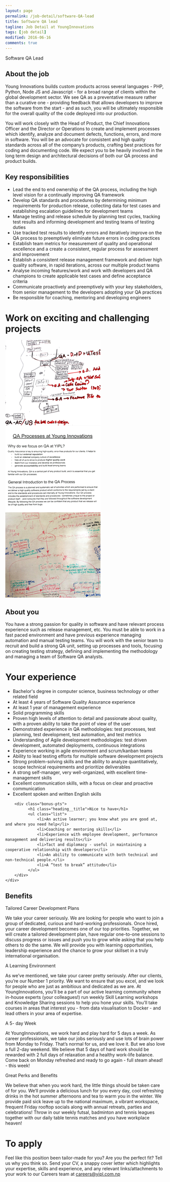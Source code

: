 ```yaml
---
layout: page
permalink: /job-detail/software-QA-lead
title: Software QA lead
tagline: Job Detail at YoungInnovations
tags: [job detail]
modified: 2016-06-16
comments: true
---
```


<div class="job-teaser">
    <div class="job-teaser__hero-content wrap-960">    
        <div class="job-teaser__img-circle software-QA"></div>
        <span class="hero-content__description">Software QA Lead</span>
    </div>    
</div>

<div class="job-about">
    <div class="wrap-620">
        <h2 class="job-about__title">About the job</h2>
        <div class="job-about__description">
         <p>Young Innovations builds custom products across several languages - PHP, Python, Node JS and Javascript - for a broad range of clients within the global development sector. We see QA as a preventative measure rather than a curative one - providing feedback that allows developers to improve the software from the start - and as such,  you will be ultimately responsible for the overall quality of the code deployed into our production.</p>
         <p>You will work closely with the Head of Product, the Chief Innovations Officer and the Director or Operations to create and implement processes which identify, analyze and document defects, functions, errors, and more in software. You will be an advocate for consistent and high quality standards across all of the company’s products, crafting best practices for coding and documenting code. We expect you to be heavily involved in the long term design and architectural decisions of both our QA process and product builds.</p>      
        </div>        
        <h2 class="job-about__title">Key responsibilities</h2>
        <ul class="list">
            <li>Lead the end to end ownership of the QA process, including the high level vision for a continually improving QA framework
</li>
            <li>
            Develop QA standards and procedures by determining minimum requirements for production release, collecting data for test cases and establishing escalation guidelines for development teams</li>
            <li>
            Manage testing and release schedule by planning test cycles, tracking test results and informing development and testing teams of testing duties</li>
            <li>
            Use tracked test results to identify errors and iteratively improve on the QA process to preemptively eliminate future errors in coding practices
</li>
            <li>
            Establish team metrics for measurement of quality and operational excellence and a create a consistent, regular process for assessment and improvement</li>
            <li>
            Establish a consistent release management framework and deliver high quality software, in rapid iterations, across our multiple product teams</li>
            <li>
            Analyse incoming features/work and work with developers and QA champions to create applicable test cases and define acceptance criteria</li>
            <li>
            Communicate proactively and preemptively with your key stakeholders, from senior management to the developers adopting your QA practices</li>
            <li>
            Be responsible for coaching, mentoring and developing engineers</li>
        </ul>
    </div>
</div>

<div class="work-fun">
    <div class="wrap-960">
        <h1 class="career-title">Work on exciting and challenging projects</h1>
        <div class="work-fun-wrapper">
            <div class="work-fun-wrapper__list">
                <img src="/images/career/ic_QA1_shot.jpg" alt="Open Nepal" />        
            </div>
            <div class="work-fun-wrapper__list" alt="Integrity Action">
                <img src="/images/career/ic_QA2_shot.jpg" >                
            </div>
            <div class="work-fun-wrapper__list">
                <img src="/images/career/ic_QA3_shot.jpg" alt="Ncell App Camp" >                
            </div>
        </div>
    </div>
</div>

<div class="job-about__you">
    <div class="wrap-620">
        <h2 class="job-about__title">About you</h2>
        <div class="job-about__description">
             <p>You have a strong passion for quality in software and have relevant process experience such as release management, etc. You must be able to work in a fast paced environment and have previous experience managing automation and manual testing teams. You will work with the senior team to recruit and build a strong QA unit, setting up processes and tools, focusing on creating testing strategy, defining and implementing the methodology and managing a team of Software QA analysts.</p>
        </div>
        <div class="requirements">
            <h1 class="heading__title">Your experience</h1>
            <ul class="list">
                <li>Bachelor's degree in computer science, business technology or other related field</li>
                <li>At least 4 years of Software Quality Assurance experience </li>
                <li>At least 1 year of management experience</li>
                <li>Solid programming skills</li>
                <li>Proven high levels of attention to detail and passionate about quality, with a proven ability to take the point of view of the user</li>
                <li>Demonstrated experience in QA methodologies:  test processes, test planning, test development, test automation, and test metrics</li>
                <li>Understanding of Agile development methodologies: test driven development, automated deployments, continuous integrations</li>
                <li>Experience working in agile environment and scrum/kanban teams</li>
                <li>Ability to lead testing efforts for multiple software development projects</li>
                <li>Strong problem-solving skills and the ability to analyze quantitatively, scope technical requirements and prioritize deliverables</li>
                <li>A strong self-manager, very well-organized, with excellent time-management skills</li>
                <li>Excellent communication skills, with a focus on clear and proactive communication</li>
                <li>Excellent spoken and written English skills</li>
            </ul>
        </div>
        
        <div class="bonus-pts">
              <h1 class="heading__title">Nice to have</h1>
              <ul class="list">
                  <li>An active learner; you know what you are good at, and where you need help</li>
                  <li>Coaching or mentoring skills</li>
                  <li>Experience with employee development, performance management and delivering results</li>
                  <li>Tact and diplomacy - useful in maintaining a cooperative relationship with developers</li>
                  <li>An ability to communicate with both technical and non-technical people.</li>
                  <li>A “test to break” attitude</li>                  
              </ul>
        </div>
    </div>  
</div>  
<div class="career-benefits">
    <div class="wrap-960">
        <h2 class="career-title">Benefits</h2>
        <div class="benefits-wrap clearfix">
            <div class="benefits-wrap__list">
                <div class="benefits-wrap__list-content">
                    <span class="benefits-wrap-title">Tailored Career Development Plans</span>
                    <p>We take your career seriously. We are looking for people who want to join a group of dedicated, curious and hard-working professionals. Once hired, your career development becomes one of our top priorities. Together, we will create a tailored development plan, have regular one-to-one sessions to discuss progress or issues and push you to grow while asking that you help others to do the same. We will provide you with learning opportunities, leadership experience and the chance to grow your skillset in a truly international organisation. </p>    
                </div>    
            </div>
            <div class="benefits-wrap__list">
                <div class="benefits-wrap__list-content">
                    <span class="benefits-wrap-title">A Learning Environment</span>
                    <p>As we’ve mentioned, we take your career pretty seriously. After our clients, you’re our Number 1 priority. We want to ensure that you excel, and we look for people who are just as ambitious and dedicated as we are. At YoungInnovations, you’ll be a part of our active learning community where in-house experts (your colleagues!) run weekly  Skill Learning workshops and Knowledge Sharing sessions to help you hone your skills. You’ll take courses in areas that interest you - from data visualisation to Docker - and lead others in your area of expertise.</p>    
                </div>    
            </div>
            <div class="benefits-wrap__list">
                <div class="benefits-wrap__list-content">
                    <span class="benefits-wrap-title">A 5- day Week</span>
                    <p>At YoungInnovations, we work hard and play hard for 5 days a week. As career professionals, we take our jobs seriously and use lots of brain power from Monday to Friday. That’s normal for us, and we love it. But we also love a full 2-day weekend. We believe that 5 days of hard work should be rewarded with 2 full days of relaxation and a healthy work-life balance. Come back on Monday refreshed and ready to go again - full steam ahead! - this week!</p>    
                </div>    
            </div>
            <div class="benefits-wrap__list">
                <div class="benefits-wrap__list-content">
                    <span class="benefits-wrap-title">Great Perks and Benefits</span>
                    <p>We believe that when you work hard, the little things should be taken care of for you. We’ll provide a delicious lunch for you every day, cool refreshing drinks in the hot summer afternoons and tea to warm you in the winter.  We provide paid sick leave up to the national maximum, a vibrant workspace, frequent Friday rooftop socials along with annual retreats, parties and celebrations!  Throw in our weekly futsal, badminton and tennis leagues together with our daily table tennis matches and you have workplace heaven!</p>    
                </div>    
            </div>            
        </div>
    </div>    
</div>
<div class="job-apply wrap-620">
    <h1 class="heading__title">To apply</h1>
    <p class="survey">Feel like this position been tailor-made for you? Are you the perfect fit? Tell us why you think so. Send your CV, a snappy cover letter which highlights your expertise, skills and experience, and any relevant links/attachments to your work to our Careers team at <a href="mailto:careers@yipl.com.np">careers@yipl.com.np</a>
</div>
